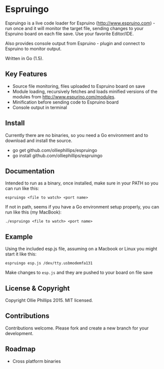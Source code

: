 # Espruingo
Espruingo is a live code loader for Espruino (http://www.espruino.com) - run once and it will monitor the target file, sending changes to your Espruino board on each file save. Use your favorite Editor/IDE.

Also provides console output from Espruino - plugin and connect to Espruino to monitor output.

Written in Go (1.5).

## Key Features
* Source file monitoring, files uploaded to Espruino board on save
* Module loading, recursively fetches and loads minified versions of the modules from http://www.espurino.com/modules. 
* Minification before sending code to Espruino board
* Console output in terminal

## Install
Currently there are no binaries, so you need a Go environment and to download and install the source.
 - go get github.com/olliephillips/espruingo
 - go install github.com/olliephillips/espruingo

## Documentation
Intended to run as a binary, once installed, make sure in your PATH so you can run like this:
```
espruingo <file to watch> <port name>
```

If not in path, seems if you have a Go environment setup properly, you can run like this (my MacBook):
```
./espruingo <file to watch> <port name>

```

## Example
Using the included esp.js file, assuming on a Macbook or Linux you might start it like this:
```
espruingo esp.js /dev/tty.usbmodemfa131

```
Make changes to `esp.js` and they are pushed to your board on file save

## License & Copyright
Copyright Ollie Phillips 2015. MIT licensed.

## Contributions
Contributions welcome. Please fork and create a new branch for your development.

## Roadmap
* Cross platform binaries